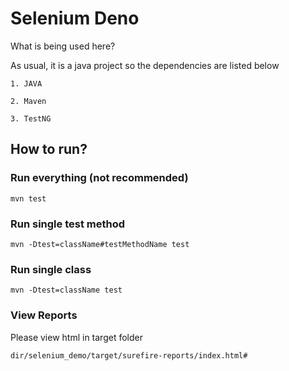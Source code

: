# Selenium Deno

What is being used here?

As usual, it is a java project so the dependencies are listed below

```text
1. JAVA

2. Maven

3. TestNG
```

## How to run?

### Run everything (not recommended)

```shell
mvn test
```
### Run single test method

```shell
mvn -Dtest=className#testMethodName test
```

### Run single class

```shell
mvn -Dtest=className test
```

### View Reports

Please view html in target folder

```text
dir/selenium_demo/target/surefire-reports/index.html#
```